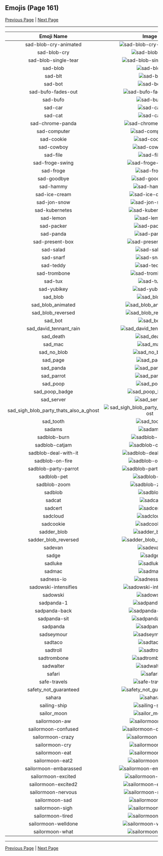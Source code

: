 
## Emojis (Page 161)

[Previous Page](/docs/hc/page-r-0160.md)
  | [Next Page](/docs/hc/page-s-0162.md)

<hr />

|Emoji Name|Image|
| :-: | :-: |
|sad-blob-cry-animated| ![sad-blob-cry-animated](/emojis/hc/sad-blob-cry-animated.gif)|
|sad-blob-cry| ![sad-blob-cry](/emojis/hc/sad-blob-cry.png)|
|sad-blob-single-tear| ![sad-blob-single-tear](/emojis/hc/sad-blob-single-tear.gif)|
|sad-blob| ![sad-blob](/emojis/hc/sad-blob.gif)|
|sad-blt| ![sad-blt](/emojis/hc/sad-blt.png)|
|sad-bot| ![sad-bot](/emojis/hc/sad-bot.png)|
|sad-bufo-fades-out| ![sad-bufo-fades-out](/emojis/hc/sad-bufo-fades-out.gif)|
|sad-bufo| ![sad-bufo](/emojis/hc/sad-bufo.png)|
|sad-car| ![sad-car](/emojis/hc/sad-car.png)|
|sad-cat| ![sad-cat](/emojis/hc/sad-cat.png)|
|sad-chrome-panda| ![sad-chrome-panda](/emojis/hc/sad-chrome-panda.png)|
|sad-computer| ![sad-computer](/emojis/hc/sad-computer.png)|
|sad-cookie| ![sad-cookie](/emojis/hc/sad-cookie.png)|
|sad-cowboy| ![sad-cowboy](/emojis/hc/sad-cowboy.png)|
|sad-file| ![sad-file](/emojis/hc/sad-file.png)|
|sad-froge-swing| ![sad-froge-swing](/emojis/hc/sad-froge-swing.gif)|
|sad-froge| ![sad-froge](/emojis/hc/sad-froge.png)|
|sad-goodbye| ![sad-goodbye](/emojis/hc/sad-goodbye.gif)|
|sad-hammy| ![sad-hammy](/emojis/hc/sad-hammy.png)|
|sad-ice-cream| ![sad-ice-cream](/emojis/hc/sad-ice-cream.png)|
|sad-jon-snow| ![sad-jon-snow](/emojis/hc/sad-jon-snow.png)|
|sad-kubernetes| ![sad-kubernetes](/emojis/hc/sad-kubernetes.png)|
|sad-lemon| ![sad-lemon](/emojis/hc/sad-lemon.png)|
|sad-packer| ![sad-packer](/emojis/hc/sad-packer.png)|
|sad-panda| ![sad-panda](/emojis/hc/sad-panda.png)|
|sad-present-box| ![sad-present-box](/emojis/hc/sad-present-box.png)|
|sad-salad| ![sad-salad](/emojis/hc/sad-salad.png)|
|sad-snarf| ![sad-snarf](/emojis/hc/sad-snarf.png)|
|sad-teddy| ![sad-teddy](/emojis/hc/sad-teddy.png)|
|sad-trombone| ![sad-trombone](/emojis/hc/sad-trombone.png)|
|sad-tux| ![sad-tux](/emojis/hc/sad-tux.png)|
|sad-yubikey| ![sad-yubikey](/emojis/hc/sad-yubikey.png)|
|sad_blob| ![sad_blob](/emojis/hc/sad_blob.png)|
|sad_blob_animated| ![sad_blob_animated](/emojis/hc/sad_blob_animated.gif)|
|sad_blob_reversed| ![sad_blob_reversed](/emojis/hc/sad_blob_reversed.png)|
|sad_bot| ![sad_bot](/emojis/hc/sad_bot.png)|
|sad_david_tennant_rain| ![sad_david_tennant_rain](/emojis/hc/sad_david_tennant_rain.gif)|
|sad_death| ![sad_death](/emojis/hc/sad_death.png)|
|sad_mac| ![sad_mac](/emojis/hc/sad_mac.png)|
|sad_no_blob| ![sad_no_blob](/emojis/hc/sad_no_blob.gif)|
|sad_page| ![sad_page](/emojis/hc/sad_page.png)|
|sad_panda| ![sad_panda](/emojis/hc/sad_panda.png)|
|sad_parrot| ![sad_parrot](/emojis/hc/sad_parrot.gif)|
|sad_poop| ![sad_poop](/emojis/hc/sad_poop.png)|
|sad_poop_badge| ![sad_poop_badge](/emojis/hc/sad_poop_badge.png)|
|sad_server| ![sad_server](/emojis/hc/sad_server.png)|
|sad_sigh_blob_party_thats_also_a_ghost| ![sad_sigh_blob_party_thats_also_a_ghost](/emojis/hc/sad_sigh_blob_party_thats_also_a_ghost.gif)|
|sad_tooth| ![sad_tooth](/emojis/hc/sad_tooth.png)|
|sadams| ![sadams](/emojis/hc/sadams.png)|
|sadblob-burn| ![sadblob-burn](/emojis/hc/sadblob-burn.gif)|
|sadblob-catjam| ![sadblob-catjam](/emojis/hc/sadblob-catjam.gif)|
|sadblob-deal-with-it| ![sadblob-deal-with-it](/emojis/hc/sadblob-deal-with-it.gif)|
|sadblob-on-fire| ![sadblob-on-fire](/emojis/hc/sadblob-on-fire.gif)|
|sadblob-party-parrot| ![sadblob-party-parrot](/emojis/hc/sadblob-party-parrot.gif)|
|sadblob-pet| ![sadblob-pet](/emojis/hc/sadblob-pet.gif)|
|sadblob-zoom| ![sadblob-zoom](/emojis/hc/sadblob-zoom.gif)|
|sadblob| ![sadblob](/emojis/hc/sadblob.gif)|
|sadcat| ![sadcat](/emojis/hc/sadcat.png)|
|sadcert| ![sadcert](/emojis/hc/sadcert.png)|
|sadcloud| ![sadcloud](/emojis/hc/sadcloud.png)|
|sadcookie| ![sadcookie](/emojis/hc/sadcookie.png)|
|sadder_blob| ![sadder_blob](/emojis/hc/sadder_blob.gif)|
|sadder_blob_reversed| ![sadder_blob_reversed](/emojis/hc/sadder_blob_reversed.gif)|
|sadevan| ![sadevan](/emojis/hc/sadevan.png)|
|sadge| ![sadge](/emojis/hc/sadge.png)|
|sadluke| ![sadluke](/emojis/hc/sadluke.png)|
|sadmac| ![sadmac](/emojis/hc/sadmac.jpg)|
|sadness-io| ![sadness-io](/emojis/hc/sadness-io.jpg)|
|sadowski-intensifies| ![sadowski-intensifies](/emojis/hc/sadowski-intensifies.gif)|
|sadowski| ![sadowski](/emojis/hc/sadowski.jpg)|
|sadpanda-1| ![sadpanda-1](/emojis/hc/sadpanda-1.png)|
|sadpanda-back| ![sadpanda-back](/emojis/hc/sadpanda-back.png)|
|sadpanda-sit| ![sadpanda-sit](/emojis/hc/sadpanda-sit.png)|
|sadpanda| ![sadpanda](/emojis/hc/sadpanda.png)|
|sadseymour| ![sadseymour](/emojis/hc/sadseymour.png)|
|sadtaco| ![sadtaco](/emojis/hc/sadtaco.gif)|
|sadtroll| ![sadtroll](/emojis/hc/sadtroll.png)|
|sadtrombone| ![sadtrombone](/emojis/hc/sadtrombone.png)|
|sadwalter| ![sadwalter](/emojis/hc/sadwalter.png)|
|safari| ![safari](/emojis/hc/safari.png)|
|safe-travels| ![safe-travels](/emojis/hc/safe-travels.png)|
|safety_not_guaranteed| ![safety_not_guaranteed](/emojis/hc/safety_not_guaranteed.png)|
|sahara| ![sahara](/emojis/hc/sahara.png)|
|sailing-ship| ![sailing-ship](/emojis/hc/sailing-ship.png)|
|sailor_moon| ![sailor_moon](/emojis/hc/sailor_moon.png)|
|sailormoon-aw| ![sailormoon-aw](/emojis/hc/sailormoon-aw.gif)|
|sailormoon-confused| ![sailormoon-confused](/emojis/hc/sailormoon-confused.gif)|
|sailormoon-crazy| ![sailormoon-crazy](/emojis/hc/sailormoon-crazy.gif)|
|sailormoon-cry| ![sailormoon-cry](/emojis/hc/sailormoon-cry.gif)|
|sailormoon-eat| ![sailormoon-eat](/emojis/hc/sailormoon-eat.gif)|
|sailormoon-eat2| ![sailormoon-eat2](/emojis/hc/sailormoon-eat2.gif)|
|sailormoon-embarassed| ![sailormoon-embarassed](/emojis/hc/sailormoon-embarassed.gif)|
|sailormoon-excited| ![sailormoon-excited](/emojis/hc/sailormoon-excited.gif)|
|sailormoon-excited2| ![sailormoon-excited2](/emojis/hc/sailormoon-excited2.gif)|
|sailormoon-nervous| ![sailormoon-nervous](/emojis/hc/sailormoon-nervous.gif)|
|sailormoon-sad| ![sailormoon-sad](/emojis/hc/sailormoon-sad.gif)|
|sailormoon-sigh| ![sailormoon-sigh](/emojis/hc/sailormoon-sigh.gif)|
|sailormoon-tired| ![sailormoon-tired](/emojis/hc/sailormoon-tired.gif)|
|sailormoon-welldone| ![sailormoon-welldone](/emojis/hc/sailormoon-welldone.gif)|
|sailormoon-what| ![sailormoon-what](/emojis/hc/sailormoon-what.gif)|

<hr/>

[Previous Page](/docs/hc/page-r-0160.md)
  | [Next Page](/docs/hc/page-s-0162.md)